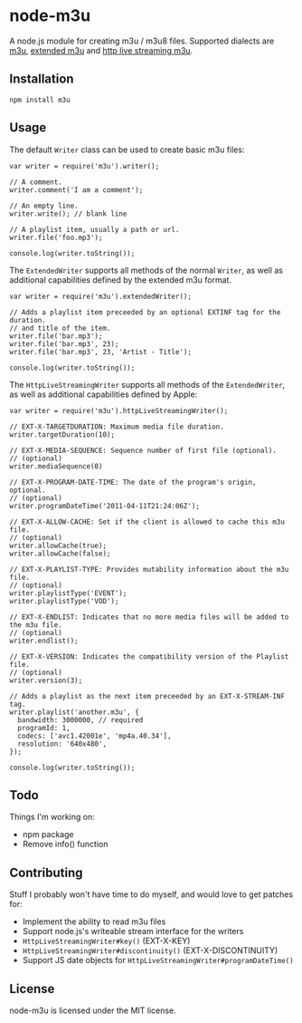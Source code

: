 # node-m3u

A node.js module for creating m3u / m3u8 files. Supported dialects are [m3u][],
[extended m3u][] and [http live streaming m3u][].

[m3u]: http://en.wikipedia.org/wiki/M3U
[extended m3u]: http://en.wikipedia.org/wiki/M3U#Extended_M3U_directives
[http live streaming m3u]:http://tools.ietf.org/html/draft-pantos-http-live-streaming

## Installation

    npm install m3u

## Usage

The default `Writer` class can be used to create basic m3u files:

    var writer = require('m3u').writer();

    // A comment.
    writer.comment('I am a comment');

    // An empty line.
    writer.write(); // blank line

    // A playlist item, usually a path or url.
    writer.file('foo.mp3');

    console.log(writer.toString());

The `ExtendedWriter` supports all methods of the normal `Writer`, as well as
additional capabilities defined by the extended m3u format.

    var writer = require('m3u').extendedWriter();

    // Adds a playlist item preceeded by an optional EXTINF tag for the duration.
    // and title of the item.
    writer.file('bar.mp3');
    writer.file('bar.mp3', 23);
    writer.file('bar.mp3', 23, 'Artist - Title');

    console.log(writer.toString());

The `HttpLiveStreamingWriter` supports all methods of the `ExtendedWriter`, as
well as additional capabilities defined by Apple:

    var writer = require('m3u').httpLiveStreamingWriter();

    // EXT-X-TARGETDURATION: Maximum media file duration.
    writer.targetDuration(10);

    // EXT-X-MEDIA-SEQUENCE: Sequence number of first file (optional).
    // (optional)
    writer.mediaSequence(0)

    // EXT-X-PROGRAM-DATE-TIME: The date of the program's origin, optional.
    // (optional)
    writer.programDateTime('2011-04-11T21:24:06Z');

    // EXT-X-ALLOW-CACHE: Set if the client is allowed to cache this m3u file.
    // (optional)
    writer.allowCache(true);
    writer.allowCache(false);

    // EXT-X-PLAYLIST-TYPE: Provides mutability information about the m3u file.
    // (optional)
    writer.playlistType('EVENT');
    writer.playlistType('VOD');

    // EXT-X-ENDLIST: Indicates that no more media files will be added to the m3u file.
    // (optional)
    writer.endlist();

    // EXT-X-VERSION: Indicates the compatibility version of the Playlist file.
    // (optional)
    writer.version(3);

    // Adds a playlist as the next item preceeded by an EXT-X-STREAM-INF tag.
    writer.playlist('another.m3u', {
      bandwidth: 3000000, // required
      programId: 1,
      codecs: ['avc1.42001e', 'mp4a.40.34'],
      resolution: '640x480',
    });

    console.log(writer.toString());

## Todo

Things I'm working on:

* npm package
* Remove info() function

## Contributing

Stuff I probably won't have time to do myself, and would love to get patches for:

* Implement the ability to read m3u files
* Support node.js's writeable stream interface for the writers
* `HttpLiveStreamingWriter#key()` (EXT-X-KEY)
* `HttpLiveStreamingWriter#discontinuity()` (EXT-X-DISCONTINUITY)
* Support JS date objects for `HttpLiveStreamingWriter#programDateTime()`

## License

node-m3u is licensed under the MIT license.
